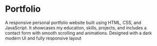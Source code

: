# Portfolio
A responsive personal portfolio website built using HTML, CSS, and JavaScript. It showcases my education, skills, projects, and includes a contact form with smooth scrolling and animations. Designed with a dark modern UI and fully responsive layout
